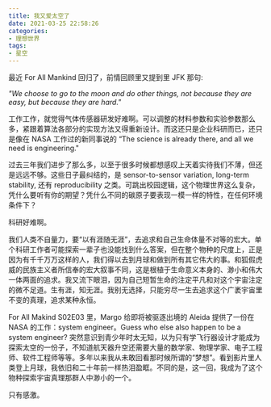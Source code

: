 ```yaml
---
title: 我又爱太空了
date: 2021-03-25 22:58:26
categories:
- 理想世界
tags:
- 星空
---
```


最近 For All Mankind 回归了，前情回顾里又提到里 JFK 那句:

*"We choose to go to the moon and do other things, not because they are easy, but because they are hard."*

工作工作，就觉得气体传感器研发好难啊。可以调整的材料参数和实验参数那么多，紧跟着算法各部分的实现方法又得重新设计。而这还只是企业科研而已，还只是像在 NASA 工作过的新同事说的 “The science is already there, and all we need is engineering."

过去三年我们进步了那么多，以至于很多时候都想感叹上天着实待我们不薄，但还是远远不够。这些日子最纠结的，是 sensor-to-sensor variation, long-term stability, 还有 reproducibility 之类。可跳出校园逻辑，这个物理世界这么复杂，凭什么要听有你的期望？凭什么不同的碳原子要表现一模一样的特性，在任何环境条件下？

科研好难啊。

我们人类不自量力，要“以有涯随无涯”，去追求和自己生命体量不对等的宏大。单个科研工作者可能探索一辈子也没能找到什么答案，但在整个物种的尺度上，正是因为有千千万万这样的人，我们得以去到月球和做到所有其它伟大的事。和狐假虎威的民族主义者所信奉的宏大叙事不同，这是根植于生命意义本身的、渺小和伟大一体两面的追求。我又流下眼泪，因为自己短暂生命的注定平凡和对这个宇宙注定的微不足道。生有涯，知无涯。我别无选择，只能穷尽一生去追求这个广袤宇宙里不变的真理，追求某种永恒。

For All Makind S02E03 里，Margo 给即将被驱逐出境的 Aleida 提供了一份在 NASA 的工作：system engineer。Guess who else also happen to be a system engineer? 突然意识到青少年时太无知，以为只有学飞行器设计才能成为探索太空的一份子，不知道航天器升空还需要大量的数学家、物理学家、电子工程师、软件工程师等等。多年以来我从未敢回看那时候所谓的“梦想”。看到影片里人类登上月球，我依旧和二十年前一样热泪盈眶。不同的是，这一回，我成为了这个物种探索宇宙真理那群人中渺小的一个。

只有感激。